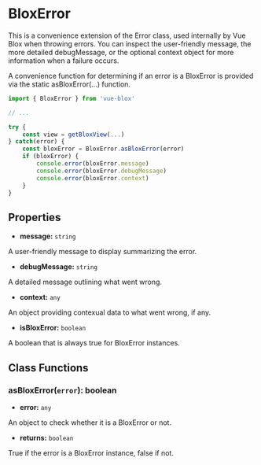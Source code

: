 # BloxError

This is a convenience extension of the Error class, used internally by Vue Blox when throwing errors. You can inspect the user-friendly message, the more detailed debugMessage, or the optional context object for more information when a failure occurs.

A convenience function for determining if an error is a BloxError is provided via the static asBloxError(...) function.

```ts
import { BloxError } from 'vue-blox'

// ...

try {
	const view = getBloxView(...)
} catch(error) {
	const bloxError = BloxError.asBloxError(error)
	if (bloxError) {
		console.error(bloxError.message)
		console.error(bloxError.debugMessage)
		console.error(bloxError.context)
	}
}
```

## Properties

- **message:** ```string```

A user-friendly message to display summarizing the error.

- **debugMessage:** ```string```

A detailed message outlining what went wrong.

- **context:** ```any```

An object providing contexual data to what went wrong, if any.

- **isBloxError:** ```boolean```

A boolean that is always true for BloxError instances.

## Class Functions

### asBloxError(```error```): boolean
- **error:** ```any```

An object to check whether it is a BloxError or not.

- **returns:** ```boolean```

True if the error is a BloxError instance, false if not.